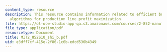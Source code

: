 ```yaml
---
content_type: resource
description: This resource contains information related to efficient buffer design
  algorithms for production line profit maximization.
file: https://ol-ocw-studio-app-qa.s3.amazonaws.com/courses/2-852-manufacturing-systems-analysis-spring-2010/e3dff7cf415e2f861c6bedcd536b4349_MIT2_852S10_shi_b.pdf
file_type: application/pdf
resourcetype: Document
title: MIT2_852S10_shi_b.pdf
uid: e3dff7cf-415e-2f86-1c6b-edcd536b4349
---
```

